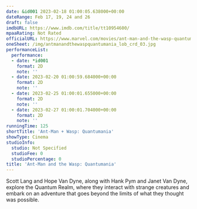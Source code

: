 ```yaml
---
date: &id001 2023-02-18 01:00:05.638000+00:00
dateRange: Feb 17, 19, 24 and 26
draft: false
imdbURL: https://www.imdb.com/title/tt10954600/
mpaaRating: Not Rated
officialURL: https://www.marvel.com/movies/ant-man-and-the-wasp-quantumania
oneSheet: /img/antmanandthewaspquantumania_lob_crd_03.jpg
performanceList:
  performance:
  - date: *id001
    format: 2D
    note: ''
  - date: 2023-02-20 01:00:59.684000+00:00
    format: 2D
    note: ''
  - date: 2023-02-25 01:00:01.655000+00:00
    format: 2D
    note: ''
  - date: 2023-02-27 01:00:01.704000+00:00
    format: 2D
    note: ''
runningTime: 125
shortTitle: 'Ant-Man + Wasp: Quantumania'
showType: Cinema
studioInfo:
  studio: Not Specified
  studioFee: 0
  studioPercentage: 0
title: 'Ant-Man and the Wasp: Quantumania'
---
```


Scott Lang and Hope Van Dyne, along with Hank Pym and Janet Van Dyne, explore the Quantum Realm, where they interact with strange creatures and embark on an adventure that goes beyond the limits of what they thought was possible.